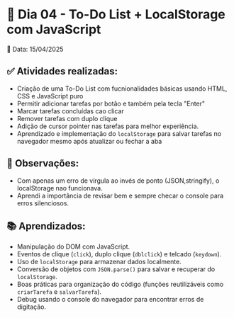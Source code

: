 # 📒 Dia 04 - To-Do List + LocalStorage com JavaScript

📅 Data: 15/04/2025

## ✅ Atividades realizadas:
- Criação de uma To-Do List com fucnionalidades básicas usando HTML, CSS e JavaScript puro
- Permitir adicionar tarefas por botão e também pela tecla "Enter"
- Marcar tarefas concluídas cao clicar
- Remover tarefas com duplo clique
- Adição de cursor pointer nas tarefas para melhor experiência.
- Aprendizado e implementação do `localStorage` para salvar tarefas no navegador mesmo após atualizar ou fechar a aba

## 💭 Observações:
- Com apenas um erro de vírgula ao invés de ponto (JSON,stringify), o localStorage nao funcionava.
- Aprendi a importância de revisar bem e sempre checar o console para erros silenciosos.

## 📚 Aprendizados:
- Manipulação do DOM com JavaScript.
- Eventos de clique (`click`), duplo clique (`dblclick`) e telcado (`keydown`).
- Uso de `localStorage` para armazenar dados localmente.
- Conversão de objetos com `JSON.parse()` para salvar e recuperar do `localStorage`.
- Boas práticas para organização do código (funções reutilizáveis como `criarTarefa` e `salvarTarefa`).
- Debug usando o console do navegador para encontrar erros de digitação.